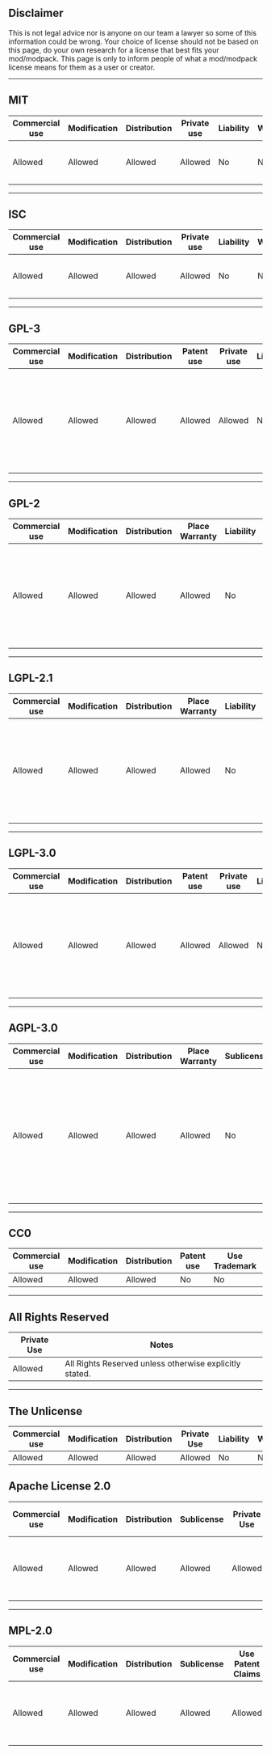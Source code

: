 ## Disclaimer
This is not legal advice nor is anyone on our team a lawyer so some of this information could be wrong. Your choice of license should not be based on this page, do your own research for a license that best fits your mod/modpack. This page is only to inform people of what a mod/modpack license means for them as a user or creator.
___
## MIT
| Commercial use | Modification | Distribution | Private use | Liability | Warranty | Conditions |
| --- | --- | --- | --- | --- | --- | --- |
| Allowed | Allowed | Allowed | Allowed | No | No | License and copyright notice. |
___
## ISC
| Commercial use | Modification | Distribution | Private use | Liability | Warranty | Conditions |
| --- | --- | --- | --- | --- | --- | --- |
| Allowed | Allowed | Allowed | Allowed | No | No | License and copyright notice. |
___
## GPL-3
| Commercial use | Modification | Distribution | Patent use | Private use | Liability | Warranty | Conditions |
| --- | --- | --- | --- | --- | --- | --- | --- |
| Allowed | Allowed | Allowed | Allowed | Allowed | No | No | License and copyright notice.<br>State changes.<br>Disclose source.<br>Same license. |
___
## GPL-2
| Commercial use | Modification | Distribution | Place Warranty | Liability | Sublicense| Conditions |
| --- | --- | --- | --- | --- | --- | --- |
| Allowed | Allowed | Allowed | Allowed | No | No | License and copyright notice.<br>State changes.<br>Disclose source.<br>Same license. |
___
## LGPL-2.1
| Commercial use | Modification | Distribution | Place Warranty | Liability | Conditions |
| --- | --- | --- | --- | --- | --- |
| Allowed | Allowed | Allowed | Allowed | No | License and copyright notice.<br>State changes.<br>Disclose source.<br>Same license. |
___
## LGPL-3.0
| Commercial use | Modification | Distribution | Patent use | Private use | Liability | Warranty | Conditions |
| --- | --- | --- | --- | --- | --- | --- | --- |
| Allowed | Allowed | Allowed | Allowed | Allowed | No | No | License and copyright notice.<br>State changes.<br>Disclose source.<br>Same license. |
___
## AGPL-3.0
| Commercial use | Modification | Distribution | Place Warranty | Sublicense | Liability | Warranty | Conditions |
| --- | --- | --- | --- | --- | --- | --- | --- |
| Allowed | Allowed | Allowed | Allowed | No | No | No | License and copyright notice.<br>State changes.<br>Disclose source.<br>Same license.<br>Include Install Instructions |
___
## CC0
| Commercial use | Modification | Distribution | Patent use | Use Trademark | Private use | Liability | Warranty | Conditions |
| --- | --- | --- | --- | --- | --- | --- | --- | --- |
| Allowed | Allowed | Allowed | No | No | Allowed | No | No | None Yet. |
___
## All Rights Reserved
| Private Use | Notes |
| --- | --- |
| Allowed | All Rights Reserved unless otherwise explicitly stated. |
___
## The Unlicense
| Commercial use | Modification | Distribution | Private Use | Liability | Warranty | Conditions |
| --- | --- | --- | --- | --- | --- | --- |
| Allowed | Allowed | Allowed | Allowed | No | No | None. |

## Apache License 2.0
| Commercial use | Modification | Distribution | Sublicense | Private Use | Use Patent Claims | Place Warranty | Liability | Warranty | Conditions |
| --- | --- | --- | --- | --- | --- | --- | --- | --- | --- |
| Allowed | Allowed | Allowed | Allowed | Allowed | Allowed | Allowed | No | No | License and copyright notice.<br>State changes. |
___
## MPL-2.0
| Commercial use | Modification | Distribution | Sublicense | Use Patent Claims | Place Warranty | Liability | Warranty | Use Trademark | Conditions |
| --- | --- | --- | --- | --- | --- | --- | --- | --- | --- |
| Allowed | Allowed | Allowed | Allowed | Allowed | Allowed | No | No | No | License and copyright notice.<br>Disclose Source. |
